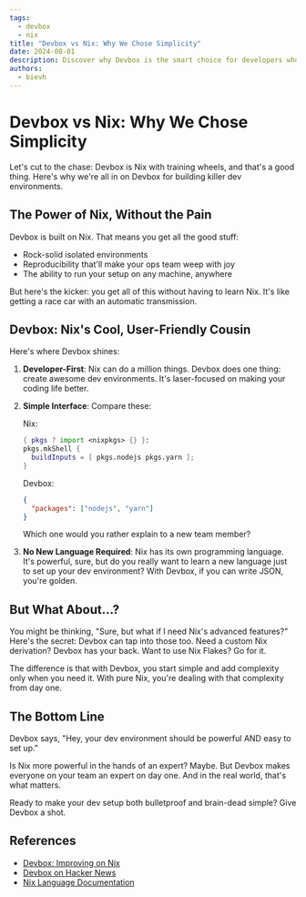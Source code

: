 ```yaml
---
tags: 
  - devbox
  - nix
title: "Devbox vs Nix: Why We Chose Simplicity"
date: 2024-08-01
description: Discover why Devbox is the smart choice for developers who want Nix's power without the learning curve
authors:
  - bievh
---
```


# Devbox vs Nix: Why We Chose Simplicity

Let's cut to the chase: Devbox is Nix with training wheels, and that's a good thing. Here's why we're all in on Devbox for building killer dev environments.

## The Power of Nix, Without the Pain

Devbox is built on Nix. That means you get all the good stuff:

- Rock-solid isolated environments
- Reproducibility that'll make your ops team weep with joy
- The ability to run your setup on any machine, anywhere

But here's the kicker: you get all of this without having to learn Nix. It's like getting a race car with an automatic transmission.

## Devbox: Nix's Cool, User-Friendly Cousin

Here's where Devbox shines:

1. **Developer-First**: Nix can do a million things. Devbox does one thing: create awesome dev environments. It's laser-focused on making your coding life better.

2. **Simple Interface**: Compare these:

   Nix:
   ```nix
   { pkgs ? import <nixpkgs> {} }:
   pkgs.mkShell {
     buildInputs = [ pkgs.nodejs pkgs.yarn ];
   }
   ```

   Devbox:
   ```json
   {
     "packages": ["nodejs", "yarn"]
   }
   ```

   Which one would you rather explain to a new team member?

3. **No New Language Required**: Nix has its own programming language. It's powerful, sure, but do you really want to learn a new language just to set up your dev environment? With Devbox, if you can write JSON, you're golden.

## But What About...?

You might be thinking, "Sure, but what if I need Nix's advanced features?" Here's the secret: Devbox can tap into those too. Need a custom Nix derivation? Devbox has your back. Want to use Nix Flakes? Go for it.

The difference is that with Devbox, you start simple and add complexity only when you need it. With pure Nix, you're dealing with that complexity from day one.

## The Bottom Line

Devbox says, "Hey, your dev environment should be powerful AND easy to set up."

Is Nix more powerful in the hands of an expert? Maybe. But Devbox makes everyone on your team an expert on day one. And in the real world, that's what matters.

Ready to make your dev setup both bulletproof and brain-dead simple? Give Devbox a shot.

## References

- [Devbox: Improving on Nix](https://www.reddit.com/r/NixOS/comments/z97cwy/devbox_predictable_development_environments/)
- [Devbox on Hacker News](https://news.ycombinator.com/item?id=32600821)
- [Nix Language Documentation](https://nix.dev/manual/nix/2.18/language/)
